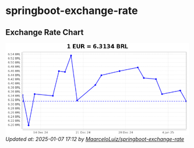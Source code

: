 # springboot-exchange-rate

<!-- EXCHANGE-RATE-START -->
## Exchange Rate Chart

![Exchange Rate Chart](charts/chart.png)*Updated at: 2025-01-07 17:12 by [MaarceloLuiz/springboot-exchange-rate](https://github.com/MaarceloLuiz/springboot-exchange-rate)*


<!-- EXCHANGE-RATE-END -->